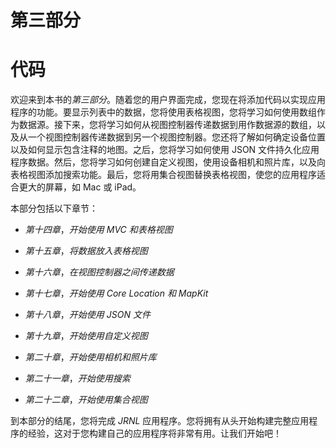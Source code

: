 # 第三部分

# 代码

欢迎来到本书的*第三部分*。随着您的用户界面完成，您现在将添加代码以实现应用程序的功能。要显示列表中的数据，您将使用表格视图，您将学习如何使用数组作为数据源。接下来，您将学习如何从视图控制器传递数据到用作数据源的数组，以及从一个视图控制器传递数据到另一个视图控制器。您还将了解如何确定设备位置以及如何显示包含注释的地图。之后，您将学习如何使用 JSON 文件持久化应用程序数据。然后，您将学习如何创建自定义视图，使用设备相机和照片库，以及向表格视图添加搜索功能。最后，您将用集合视图替换表格视图，使您的应用程序适合更大的屏幕，如 Mac 或 iPad。

本部分包括以下章节：

+   *第十四章*，*开始使用 MVC 和表格视图*

+   *第十五章*，*将数据放入表格视图*

+   *第十六章*，*在视图控制器之间传递数据*

+   *第十七章*，*开始使用 Core Location 和 MapKit*

+   *第十八章*，*开始使用 JSON 文件*

+   *第十九章*，*开始使用自定义视图*

+   *第二十章*，*开始使用相机和照片库*

+   *第二十一章*，*开始使用搜索*

+   *第二十二章*，*开始使用集合视图*

到本部分的结尾，您将完成 *JRNL* 应用程序。您将拥有从头开始构建完整应用程序的经验，这对于您构建自己的应用程序将非常有用。让我们开始吧！
